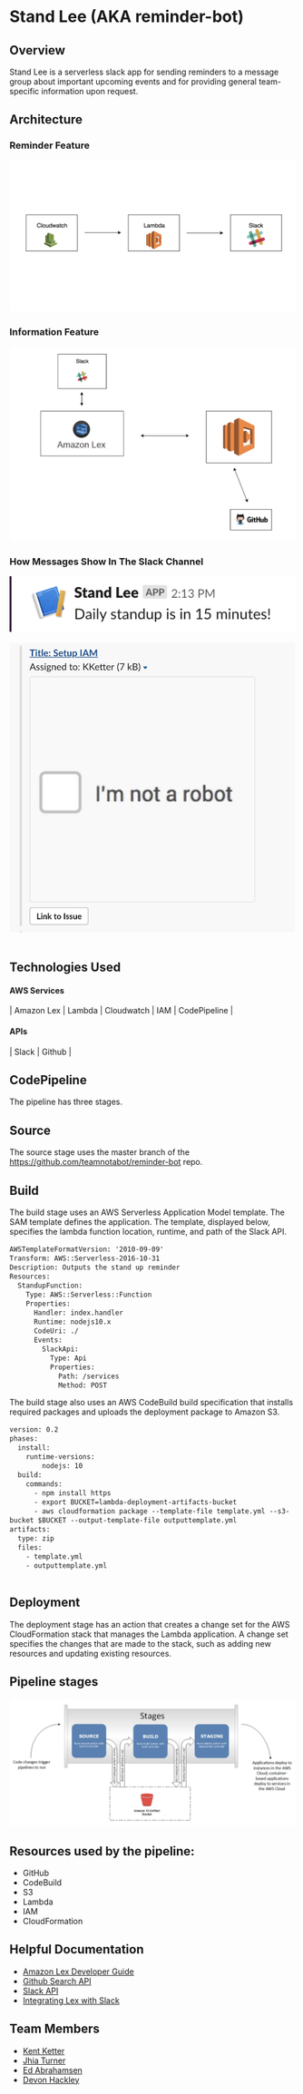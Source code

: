 # Stand Lee (AKA reminder-bot)
## Overview
Stand Lee is a serverless slack app for sending reminders to a message group about important upcoming events and for providing general team-specific information upon request.

## Architecture

### Reminder Feature

![alt text](assets/architecture-1.png "Reminder feature architecture diagram")

### Information Feature

![alt text](assets/architecture-02.png "Reminder feature architecture diagram")

### How Messages Show In The Slack Channel
![alt text](assets/stand-up-reminder-app.png "Logo Title Text 1")
&emsp;
&emsp;
![alt text](assets/issues-github.png)
&emsp;


## Technologies Used

#### AWS Services
| Amazon Lex |
Lambda  |
Cloudwatch  |
IAM  |
CodePipeline |

#### APIs
| Slack  |
Github |

## CodePipeline

The pipeline has three stages.

## Source
The source stage uses the master branch of the https://github.com/teamnotabot/reminder-bot repo.

## Build
The build stage uses an AWS Serverless Application Model template. The SAM template defines the application. The template, displayed below, specifies the lambda function location, runtime, and path of the Slack API.

```
AWSTemplateFormatVersion: '2010-09-09'
Transform: AWS::Serverless-2016-10-31
Description: Outputs the stand up reminder
Resources:
  StandupFunction:
    Type: AWS::Serverless::Function
    Properties:
      Handler: index.handler
      Runtime: nodejs10.x
      CodeUri: ./
      Events:
        SlackApi:
          Type: Api
          Properties:
            Path: /services
            Method: POST
```

The build stage also uses an AWS CodeBuild build specification that installs required packages and uploads the deployment package to Amazon S3.

```
version: 0.2
phases:
  install:
    runtime-versions:
        nodejs: 10
  build:
    commands:
      - npm install https
      - export BUCKET=lambda-deployment-artifacts-bucket
      - aws cloudformation package --template-file template.yml --s3-bucket $BUCKET --output-template-file outputtemplate.yml
artifacts:
  type: zip
  files:
    - template.yml
    - outputtemplate.yml
    
```

## Deployment
The deployment stage has an action that creates a change set for the AWS CloudFormation stack that manages the Lambda application. A change set specifies the changes that are made to the stack, such as adding new resources and updating existing resources.


## Pipeline stages
![alt text](assets/cpFlow.png "Pipeline architecture diagram")


## Resources used by the pipeline:

- GitHub
- CodeBuild
- S3
- Lambda
- IAM
- CloudFormation

## Helpful Documentation
 - [Amazon Lex Developer Guide](https://docs.aws.amazon.com/lex/latest/dg/what-is.html)
 - [Github Search API](https://developer.github.com/v3/search/#constructing-a-search-query)
 - [Slack API](https://api.slack.com/)
 - [Integrating Lex with Slack](https://docs.aws.amazon.com/lex/latest/dg/slack-bot-association.html)
  
## Team Members
- [Kent Ketter](https://github.com/KKetter)
- [Jhia Turner](https://github.com/jhimitu)
- [Ed Abrahamsen](https://github.com/esa2)
- [Devon Hackley](https://github.com/devonhackley)
